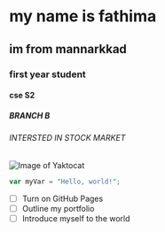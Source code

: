 # my name is fathima
## im from mannarkkad
### first year student
#### cse S2
##### BRANCH B
###### INTERSTED IN STOCK MARKET

![Image of Yaktocat](https://github.com/user-attachments/assets/2b834669-7c54-46c3-8bd9-bfeee76d9076)
``` javascript
var myVar = "Hello, world!";
```
- [ ] Turn on GitHub Pages
- [ ] Outline my portfolio
- [ ] Introduce myself to the world
